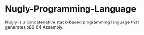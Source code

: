 # Nugly-Programming-Language
Nugly is a concatenative stack-based programming language that generates x86_64 Assembly.
